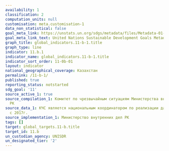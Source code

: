 ```yaml
---
availability: 1
classification: 2
computation_units: null
customisation: meta.customisation-1
data_non_statistical: false
goal_meta_link: https://unstats.un.org/sdgs/metadata/files/Metadata-01-05-03.pdf
goal_meta_link_text: United Nations Sustainable Development Goals Metadata (pdf 2066kB)
graph_title: global_indicators.11-b-1.title
graph_type: line
indicator: 11.b.1
indicator_name: global_indicators.11-b-1.title
indicator_sort_order: 11-0b-01
layout: indicator
national_geographical_coverage: Казахстан
permalink: /11-b-1/
published: true
reporting_status: notstarted
sdg_goal: '11'
source_active_1: true
source_compilation_1: Комитет по чрезвычайным ситуациям Министерства внутренних дел
  РК
source_data_1: КЧС является национальным координатором по реализации данной программы
  с 2017г.
source_implementation_1: Министерство внутренних дел РК
tags: []
target: global_targets.11-b.title
target_id: 11.b
un_custodian_agency: UNISDR
un_designated_tier: '2'
---
```

